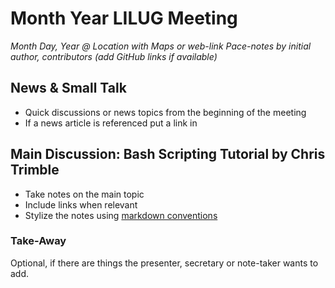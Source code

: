 # Month Year LILUG Meeting
*Month Day, Year @ Location with Maps or web-link*
*Pace-notes by initial author, contributors (add GitHub links if available)*

## News & Small Talk
- Quick discussions or news topics from the beginning of the meeting
- If a news article is referenced put a link in

## Main Discussion: Bash Scripting Tutorial by Chris Trimble
- Take notes on the main topic
- Include links when relevant
- Stylize the notes using [markdown conventions](https://www.markdownguide.org/basic-syntax/)

### Take-Away
Optional, if there are things the presenter, secretary or note-taker wants to add.